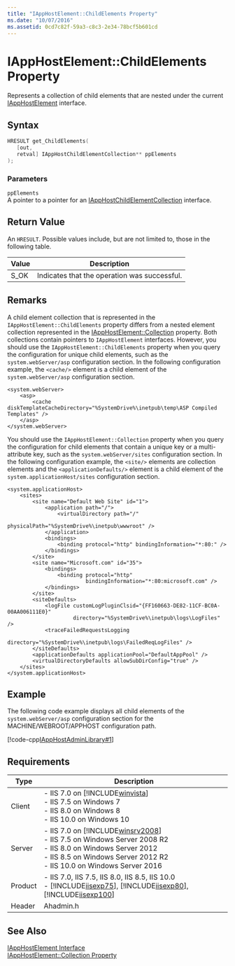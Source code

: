```yaml
---
title: "IAppHostElement::ChildElements Property"
ms.date: "10/07/2016"
ms.assetid: 0cd7c82f-59a3-c8c3-2e34-78bcf5b601cd
---
```

# IAppHostElement::ChildElements Property
Represents a collection of child elements that are nested under the current [IAppHostElement](../../web-development-reference/native-code-api-reference/iapphostelement-interface.md) interface.  
  
## Syntax  
  
```cpp  
HRESULT get_ChildElements(  
   [out,  
   retval] IAppHostChildElementCollection** ppElements  
);  
```  
  
### Parameters  
 `ppElements`  
 A pointer to a pointer for an [IAppHostChildElementCollection](../../web-development-reference/native-code-api-reference/iapphostchildelementcollection-interface.md) interface.  
  
## Return Value  
 An `HRESULT`. Possible values include, but are not limited to, those in the following table.  
  
|Value|Description|  
|-----------|-----------------|  
|S_OK|Indicates that the operation was successful.|  
  
## Remarks  
 A child element collection that is represented in the `IAppHostElement::ChildElements` property differs from a nested element collection represented in the [IAppHostElement::Collection](../../web-development-reference/native-code-api-reference/iapphostelement-collection-property.md) property. Both collections contain pointers to `IAppHostElement` interfaces. However, you should use the `IAppHostElement::ChildElements` property when you query the configuration for unique child elements, such as the `system.webServer/asp` configuration section. In the following configuration example, the `<cache/>` element is a child element of the `system.webServer/asp` configuration section.  
  
```  
<system.webServer>  
    <asp>  
        <cache diskTemplateCacheDirectory="%SystemDrive%\inetpub\temp\ASP Compiled Templates" />  
    </asp>  
</system.webServer>  
```  
  
 You should use the `IAppHostElement::Collection` property when you query the configuration for child elements that contain a unique key or a multi-attribute key, such as the `system.webServer/sites` configuration section. In the following configuration example, the `<site/>` elements are collection elements and the `<applicationDefaults/>` element is a child element of the `system.applicationHost/sites` configuration section.  
  
```  
<system.applicationHost>  
    <sites>  
        <site name="Default Web Site" id="1">  
            <application path="/">  
                <virtualDirectory path="/"   
                                  physicalPath="%SystemDrive%\inetpub\wwwroot" />  
            </application>  
            <bindings>  
                <binding protocol="http" bindingInformation="*:80:" />  
            </bindings>  
        </site>  
        <site name="Microsoft.com" id="35">  
            <bindings>  
                <binding protocol="http"   
                         bindingInformation="*:80:microsoft.com" />  
            </bindings>  
        </site>  
        <siteDefaults>  
            <logFile customLogPluginClsid="{FF160663-DE82-11CF-BC0A-00AA006111E0}"   
                     directory="%SystemDrive%\inetpub\logs\LogFiles" />  
            <traceFailedRequestsLogging   
                     directory="%SystemDrive%\inetpub\logs\FailedReqLogFiles" />  
        </siteDefaults>  
        <applicationDefaults applicationPool="DefaultAppPool" />  
        <virtualDirectoryDefaults allowSubDirConfig="true" />  
    </sites>  
</system.applicationHost>  
```  
  
## Example  
 The following code example displays all child elements of the `system.webServer/asp` configuration section for the MACHINE/WEBROOT/APPHOST configuration path.  
  
 [!code-cpp[IAppHostAdminLibrary#1](~/samples/snippets/cpp/VS_Snippets_IIS/IIS7/IAppHostAdminLibrary/cpp/IAppHostElementChildElements.cpp#1)]  
  
## Requirements  
  
|Type|Description|  
|----------|-----------------|  
|Client|-   IIS 7.0 on [!INCLUDE[winvista](../../wmi-provider/includes/winvista-md.md)]<br />-   IIS 7.5 on Windows 7<br />-   IIS 8.0 on Windows 8<br />-   IIS 10.0 on Windows 10|  
|Server|-   IIS 7.0 on [!INCLUDE[winsrv2008](../../wmi-provider/includes/winsrv2008-md.md)]<br />-   IIS 7.5 on Windows Server 2008 R2<br />-   IIS 8.0 on Windows Server 2012<br />-   IIS 8.5 on Windows Server 2012 R2<br />-   IIS 10.0 on Windows Server 2016|  
|Product|-   IIS 7.0, IIS 7.5, IIS 8.0, IIS 8.5, IIS 10.0<br />-   [!INCLUDE[iisexp75](../../web-development-reference/native-code-api-reference/includes/iisexp75-md.md)], [!INCLUDE[iisexp80](../../web-development-reference/native-code-api-reference/includes/iisexp80-md.md)], [!INCLUDE[iisexp100](../../web-development-reference/native-code-api-reference/includes/iisexp100-md.md)]|  
|Header|Ahadmin.h|  
  
## See Also  
 [IAppHostElement Interface](../../web-development-reference/native-code-api-reference/iapphostelement-interface.md)   
 [IAppHostElement::Collection Property](../../web-development-reference/native-code-api-reference/iapphostelement-collection-property.md)